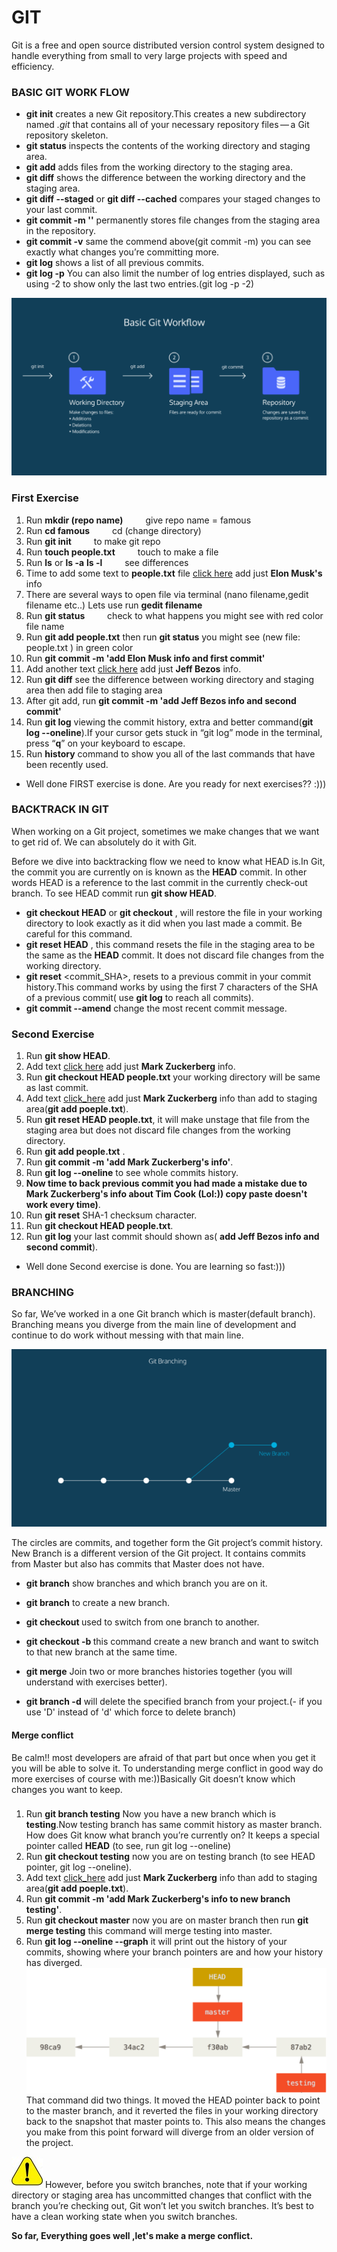 # GIT

Git is a free and open source distributed version control system designed to handle everything from small to very large projects with speed and efficiency.

### BASIC GIT WORK FLOW 

* **git init** creates a new Git repository.This creates a new subdirectory named *.git* that contains all of your necessary repository files — a Git repository skeleton.
* **git status** inspects the contents of the working directory and staging area.
* **git add** adds files from the working directory to the staging area.
* **git diff** shows the difference between the working directory and the staging area.
* **git diff --staged** or **git diff --cached** compares your staged changes to your last commit.
* **git commit -m ''** permanently stores file changes from the staging area in the repository.
* **git commit -v** same the commend above(git commit -m)  you can see exactly what changes you’re committing more.  
* **git log** shows a list of all previous commits.
* **git log -p** You can also limit the number of log entries displayed, such as using -2 to show only the last two entries.(git log -p -2)


![minipic](picture/gitworkflow.png)

### First Exercise

1. Run **mkdir (repo name)**   &emsp;&emsp;  give repo name = famous
2. Run **cd famous**           &emsp;&emsp;     cd (change directory) 
3. Run **git init**            &emsp;&emsp;     to make git repo
4. Run  **touch people.txt**    &emsp;&emsp;    touch to make a file 
5. Run **ls** or **ls -a** **ls -l**    &emsp;&emsp;  see differences
6. Time to add some text to **people.txt** file [click here](mostknown.html) add just **Elon Musk's** info 
7. There are several ways to open file via terminal (nano filename,gedit filename etc..) Lets use run **gedit filename**
8. Run **git status** &emsp;&emsp; check to what happens you might see with red color file name 
9. Run **git add people.txt**  then run **git status** you might see (new file:   people.txt ) in green color 
10. Run **git commit -m 'add Elon Musk info and first commit'**
11. Add another text [click here](mostknown.html.php) add just **Jeff Bezos** info.
12. Run **git diff** see the difference between working directory and staging area then add file to staging area
13. After git add, run **git commit -m 'add Jeff Bezos info and second commit'**
14. Run **git log**  viewing the commit history,  extra and better command(**git log --oneline**).If your cursor gets stuck in “git log” mode in the terminal, press “**q**” on your keyboard to escape.
15. Run **history** command to show you all of the last commands that have been recently used.

* Well done FIRST exercise is done. Are you ready for next exercises?? :)))


### BACKTRACK  IN GIT

When working on a Git project, sometimes we make changes that we want to get rid of. We can absolutely do it with Git.

Before we dive into backtracking flow we need to know what HEAD is.In Git, the commit you are currently on is known as the **HEAD** commit. In other words HEAD is a reference to the last commit in the currently check-out branch.
To see HEAD commit run **git show HEAD**.


* **git checkout HEAD** or **git checkout** <filename>,  will restore the file in your working directory to look exactly as it did when you last made a commit. Be careful for this command.
* **git reset HEAD** <filename>, this command resets the file in the staging area to be the same as the **HEAD** commit. It does not discard file changes from the working directory.
* **git reset** <commit_SHA>, resets to a previous commit in your commit history.This command works by using the first 7 characters of the SHA of a previous commit( use **git log** to reach all commits).
* **git commit --amend** change the most recent commit message.

### Second Exercise

1. Run **git show HEAD**.
2. Add text [click here](mostknown.html) add just **Mark Zuckerberg** info.
3. Run **git checkout HEAD people.txt** your working directory will be same as last commit.
4. Add text [click_here](mostknown.html) add just **Mark Zuckerberg** info than add to staging area(**git add poeple.txt**).
5. Run **git reset HEAD people.txt**, it will make unstage that file from the staging area but does not discard file changes from the working directory.
6. Run **git add people.txt** .
7. Run **git commit -m 'add Mark Zuckerberg's info'**.
8. Run **git log --oneline** to see whole commits history.
9.  **Now time to back previous commit you had made a mistake due to Mark Zuckerberg's info about Tim Cook (Lol:)) copy paste doesn't work every time)**.
10. Run **git reset** SHA-1 checksum character. 
11.  Run **git checkout HEAD people.txt**.
12. Run **git log** your last commit should shown as( **add Jeff Bezos info and second commit**).

* Well done Second exercise is done. You are learning so fast:)))

### BRANCHING
So far, We’ve worked in a one Git branch which is master(default branch). Branching means you diverge from the main line of development and continue to do work without messing with that main line.


![](picture/branch.png)

 The circles are commits, and together form the Git project’s commit history.
 New Branch is a different version of the Git project. It contains commits from Master but also has commits that Master does not have.


* **git branch**  show branches and which branch you are on it.
* **git branch** <newBranchName> to create a new branch.

* **git checkout <newBranchName>** used to switch from one branch to another.
* **git checkout -b <newbranchname>**  this command create a new branch and want to switch to that new branch at the same time.
* **git merge** <branchName> Join two or more branches histories together (you will understand with exercises better).
* **git branch -d** <branchName> will delete the specified branch from your project.(- if you use 'D' instead of 'd' which force to delete branch)

#### Merge conflict
Be calm!! most developers are afraid of that part but once when you get it you will be able to solve it. To understanding merge conflict in good way do more exercises of course with me:))Basically Git doesn’t know which changes you want to keep.


###  <Third Exercise>

1. Run **git branch testing** Now you have a new branch which is **testing**.Now testing branch has same commit history as master branch.
How does Git know what branch you’re currently on? It keeps a special pointer called **HEAD** (to see, run git log --oneline)
2. Run **git checkout testing** now you are on testing branch (to see HEAD pointer, git log --oneline).
3. Add text [click_here](mostknown.html) add just **Mark Zuckerberg** info than add to staging area(**git add poeple.txt**).
4. Run **git commit -m 'add Mark Zuckerberg's info to new branch testing'**.
5. Run **git checkout master** now you are on master branch then run **git merge testing** this command will merge testing into master.
6. Run **git log --oneline --graph** it will print out the history of your commits, showing where your branch pointers are and how your history has diverged.
![](picture/checkout-master.png)
That command did two things. It moved the HEAD pointer back to point to the master branch, and it reverted the files in your working directory back to the snapshot that master points to. This also means the changes you make from this point forward will diverge from an older version of the project.

![](picture/27158273-caution-icon.jpg) However, before you switch branches, note that if your working directory or staging area has uncommitted changes that conflict with the branch you’re checking out, Git won’t let you switch branches. It’s best to have a clean working state when you switch branches.

**So far, Everything goes well ,let's make a merge conflict.**
